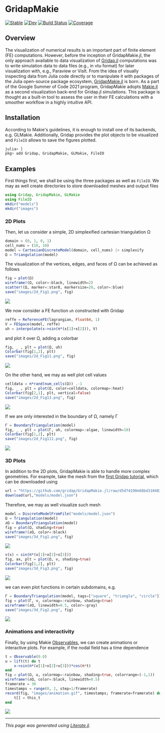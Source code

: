 # GridapMakie

[![Stable](https://img.shields.io/badge/docs-stable-blue.svg)](https://gridap.github.io/GridapMakie.jl/stable)
[![Dev](https://img.shields.io/badge/docs-dev-blue.svg)](https://gridap.github.io/GridapMakie.jl/dev)
[![Build Status](https://github.com/gridap/GridapMakie.jl/workflows/CI/badge.svg?branch=master)](https://github.com/gridap/GridapMakie.jl/actions)
[![Coverage](https://codecov.io/gh/gridap/GridapMakie.jl/branch/master/graph/badge.svg)](https://codecov.io/gh/gridap/GridapMakie.jl)

## Overview

The visualization of numerical results is an important part of finite element (FE) computations. However, before the inception of GridapMakie.jl, the
only approach available to data visualization of [Gridap.jl](https://github.com/gridap/Gridap.jl) computations was to write simulation
data to data files (e.g., in vtu format) for later visualization with, e.g., Paraview or VisIt. From the idea of visually inspecting
data from Julia code directly or to manipulate it with packages of the Julia
open-source package ecosystem, [GridapMakie.jl](https://github.com/gridap/GridapMakie.jl) is born. As a part of the Google Summer of
Code 2021 program, GridapMakie adopts [Makie.jl](https://github.com/JuliaPlots/Makie.jl) as a second visualization back-end for
Gridap.jl simulations. This package is thought as a built-in tool to assess the user in their FE calculations with a smoother workflow
in a highly intuitive API.

## Installation

According to Makie's guidelines, it is enough to install one of its backends, e.g. GLMakie. Additionally, Gridap provides the plot objects
to be visualized and `FileIO` allows to save the figures plotted.

```julia
julia> ]
pkg> add Gridap, GridapMakie, GLMakie, FileIO
```

## Examples

First things first, we shall be using the three packages as well as `FileIO`.
We may as well create directories to store downloaded meshes and output files

````julia
using Gridap, GridapMakie, GLMakie
using FileIO
mkdir("models")
mkdir("images")
````

### 2D Plots

Then, let us consider a simple, 2D simplexified cartesian triangulation Ω

````julia
domain = (0, 1, 0, 1)
cell_nums = (10, 10)
model = CartesianDiscreteModel(domain, cell_nums) |> simplexify
Ω = Triangulation(model)
````

The visualization of the vertices, edges, and faces of Ω can be achieved as follows

````julia
fig = plot(Ω)
wireframe!(Ω, color=:black, linewidth=2)
scatter!(Ω, marker=:star8, markersize=20, color=:blue)
save("images/2d_Fig1.png", fig)
````

![](_readme/images/2d_Fig1.png)

We now consider a FE function `uh` constructed with Gridap

````julia
reffe = ReferenceFE(lagrangian, Float64, 1)
V = FESpace(model, reffe)
uh = interpolate(x->sin(π*(x[1]+x[2])), V)
````

and plot it over Ω, adding a colorbar

````julia
fig, _ , plt = plot(Ω, uh)
Colorbar(fig[1,2], plt)
save("images/2d_Fig11.png", fig)
````

![](_readme/images/2d_Fig11.png)

On the other hand, we may as well plot cell values

````julia
celldata = π*rand(num_cells(Ω)) .-1
fig, _ , plt = plot(Ω, color=celldata, colormap=:heat)
Colorbar(fig[2,1], plt, vertical=false)
save("images/2d_Fig13.png", fig)
````

![](_readme/images/2d_Fig13.png)

If we are only interested in the boundary of Ω, namely Γ

````julia
Γ = BoundaryTriangulation(model)
fig, _ , plt = plot(Γ, uh, colormap=:algae, linewidth=10)
Colorbar(fig[1,2], plt)
save("images/2d_Fig111.png", fig)
````

![](_readme/images/2d_Fig111.png)

### 3D Plots

In addition to the 2D plots, GridapMakie is able to handle more complex geometries. For example,
take the mesh from the [first Gridap tutorial](https://gridap.github.io/Tutorials/stable/pages/t001_poisson/#Tutorial-1:-Poisson-equation-1),
which can be downloaded using

````julia
url = "https://github.com/gridap/GridapMakie.jl/raw/d5d74190e68bd310483fead8a4154235a61815c5/_readme/model.json"
download(url,"models/model.json")
````

Therefore, we may as well visualize such mesh

````julia
model = DiscreteModelFromFile("models/model.json")
Ω = Triangulation(model)
∂Ω = BoundaryTriangulation(model)
fig = plot(Ω, shading=true)
wireframe!(∂Ω, color=:black)
save("images/3d_Fig1.png", fig)
````

![](_readme/images/3d_Fig1.png)

````julia
v(x) = sin(π*(x[1]+x[2]+x[3]))
fig, ax, plt = plot(Ω, v, shading=true)
Colorbar(fig[1,2], plt)
save("images/3d_Fig3.png", fig)
````

![](_readme/images/3d_Fig3.png)

we can even plot functions in certain subdomains, e.g.

````julia
Γ = BoundaryTriangulation(model, tags=["square", "triangle", "circle"])
fig = plot(Γ, v, colormap=:rainbow, shading=true)
wireframe!(∂Ω, linewidth=0.5, color=:gray)
save("images/3d_Fig2.png", fig)
````

![](_readme/images/3d_Fig2.png)

### Animations and interactivity

Finally, by using Makie [Observables](https://makie.juliaplots.org/stable/interaction/nodes.html), we
can create animations or interactive plots. For example, if the nodal field has a time dependence

````julia
t = Observable(0.0)
u = lift(t) do t
    x->sin(π*(x[1]+x[2]+x[3]))*cos(π*t)
end
fig = plot(Ω, u, colormap=:rainbow, shading=true, colorrange=(-1,1))
wireframe!(∂Ω, color=:black, linewidth=0.5)
framerate = 30
timestamps = range(0, 2, step=1/framerate)
record(fig, "images/animation.gif", timestamps; framerate=framerate) do this_t
    t[] = this_t
end
````

![](_readme/images/animation.gif)

---

*This page was generated using [Literate.jl](https://github.com/fredrikekre/Literate.jl).*

